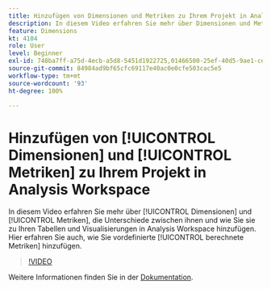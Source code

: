 ```yaml
---
title: Hinzufügen von Dimensionen und Metriken zu Ihrem Projekt in Analysis Workspace
description: In diesem Video erfahren Sie mehr über Dimensionen und Metriken, die Unterschiede zwischen ihnen und wie Sie sie zu Ihren Tabellen und Visualisierungen in Analysis Workspace hinzufügen. Hier erfahren Sie auch, wie Sie vordefinierte berechnete Metriken hinzufügen.
feature: Dimensions
kt: 4104
role: User
level: Beginner
exl-id: 748ba7ff-a75d-4ecb-a5d8-5451d1922725,01466500-25ef-40d5-9ae1-ce1e0e92b0b5
source-git-commit: 84984ad9bf65cfc69117e40ac0e0cfe503cac5e5
workflow-type: tm+mt
source-wordcount: '93'
ht-degree: 100%

---
```


# Hinzufügen von [!UICONTROL Dimensionen] und [!UICONTROL Metriken] zu Ihrem Projekt in Analysis Workspace

In diesem Video erfahren Sie mehr über [!UICONTROL Dimensionen] und [!UICONTROL Metriken], die Unterschiede zwischen ihnen und wie Sie sie zu Ihren Tabellen und Visualisierungen in Analysis Workspace hinzufügen. Hier erfahren Sie auch, wie Sie vordefinierte [!UICONTROL berechnete Metriken] hinzufügen.

>[!VIDEO](https://video.tv.adobe.com/v/30606/?quality=12&learn=on)

Weitere Informationen finden Sie in der [Dokumentation](https://experienceleague.adobe.com/docs/analytics/analyze/analysis-workspace/components/analysis-workspace-components.html?lang=de).

